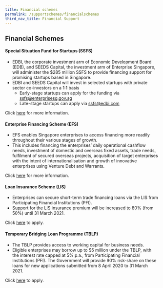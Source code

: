 ```yaml
---
title: Financial schemes
permalink: /supportschemes/financialschemes
third_nav_title: Financial Support
---
```


## Financial Schemes

#### Special Situation Fund for Startups (SSFS)

* EDBI, the corporate investment arm of Economic Development Board (EDB), and SEEDS Capital, the investment arm of Enterprise Singapore, will administer the $285 million SSFS to provide financing support for promising startups based in Singapore.
* EDBI and SEEDS Capital will invest in selected startups with private sector co-investors on a 1:1 basis
  * Early-stage startups can apply for the funding via <a href="mailto:ssfs@enterprisesg.gov.sg">ssfs@enterprisesg.gov.sg</a>
  * Late-stage startups can apply via <a href="mailto:ssfs@edbi.com">ssfs@edbi.com</a>

Click <a href="https://www.enterprisesg.gov.sg/media-centre/media-releases/2020/june/edbi-and-seeds-capital-to-provide-s$285-million-in-financing-to-promising-startups-to-tide-through-covid-19-period" target="_blank">here</a> for more information.

#### Enterprise Financing Scheme (EFS)

* EFS enables Singapore enterprises to access financing more readily throughout their various stages of growth.
* This includes financing the enterprises’ daily operational cashflow needs, investment of domestic and overseas fixed assets, trade needs, fulfilment of secured overseas projects, acquisition of target enterprises with the intent of internationalisation and growth of innovative enterprises using Venture Debt and Warrants.

Click <a href="https://go.gov.sg/efs" target="_blank">here</a> for more information.

#### Loan Insurance Scheme (LIS)

* Enterprises can secure short-term trade financing loans via the LIS from Participating Financial Institutions (PFI).
* Support for the LIS insurance premium will be increased to 80% (from 50%) until 31 March 2021.

Click <a href="https://go.gov.sg/lis" target="_blank">here</a> to apply.

#### Temporary Bridging Loan Programme (TBLP)

* The TBLP provides access to working capital for business needs.
* Eligible enterprises may borrow up to $5 million under the TBLP, with the interest rate capped at 5% p.a., from Participating Financial Institutions (PFI). The Government will provide 90% risk-share on these loans for new applications submitted from 8 April 2020 to 31 March 2021.

Click <a href="https://go.gov.sg/tblp" target="_blank">here</a> to apply.
